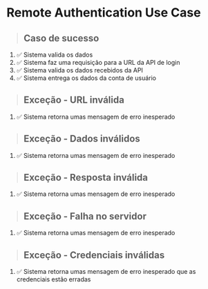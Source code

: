 # Remote Authentication Use Case

> ## Caso de sucesso
1. ✅ Sistema valida os dados
2. ✅ Sistema faz uma requisição para a URL da API de login
3. ✅ Sistema valida os dados recebidos da API
4. ✅ Sistema  entrega os dados da conta de usuário

> ## Exceção - URL inválida
1. ✅ Sistema retorna umas mensagem de erro inesperado

> ## Exceção - Dados inválidos
1. ✅ Sistema retorna umas mensagem de erro inesperado

> ## Exceção - Resposta inválida
1. ✅ Sistema retorna umas mensagem de erro inesperado

> ## Exceção - Falha no servidor
1. ✅ Sistema retorna umas mensagem de erro inesperado

> ## Exceção - Credenciais inválidas
1. ✅ Sistema retorna umas mensagem de erro inesperado que as credenciais estão erradas

